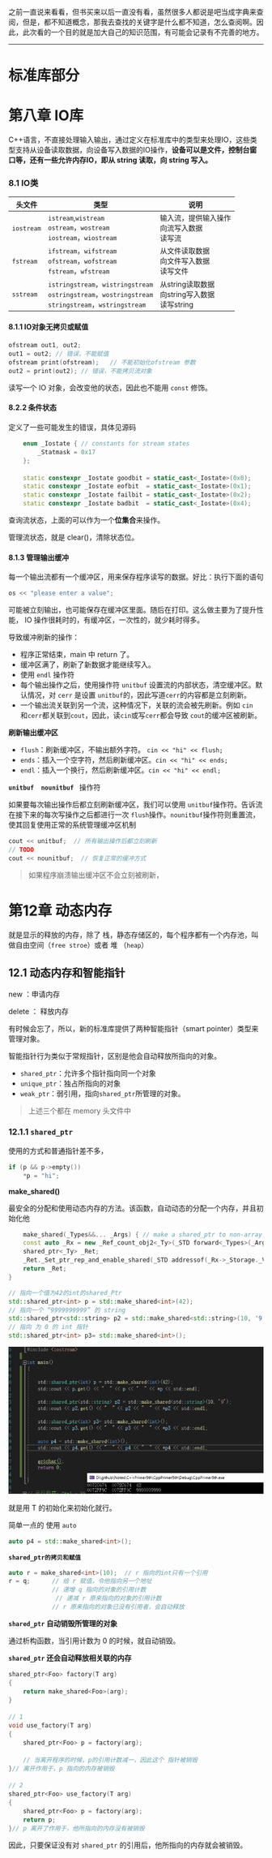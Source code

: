 之前一直说来看看，但书买来以后一直没有看，虽然很多人都说是吧当成字典来查阅，但是，都不知道概念，那我去查找的关键字是什么都不知道，怎么查阅啊。因此，此次看的一个目的就是加大自己的知识范围，有可能会记录有不完善的地方。



-------------------------

# 标准库部分

# 第八章   IO库

C++语言，不直接处理输入输出，通过定义在标准库中的类型来处理IO，这些类型支持从设备读取数据，向设备写入数据的IO操作，**设备可以是文件，控制台窗口等，还有一些允许内存IO，即从 string 读取，向 string 写入。**



### 8.1   IO类

| 头文件     | 类型                                                         | 说明                                                   |
| ---------- | ------------------------------------------------------------ | ------------------------------------------------------ |
| `iostream` | `istream`,`wistream`<br />`ostream`，`wostream`<br />`iostream`，`wiostream` | 输入流，提供输入操作<br />向流写入数据<br />读写流     |
| `fstream`  | `ifstream`，`wifstream`<br />`ofstream`，`wofstream`<br />`fstream`，`wfstream` | 从文件读取数据<br />向文件写入数据<br />读写文件       |
| `sstream`  | `istringstream`，`wistringstream`<br />`ostringstream`，`wostringstream`<br />`stringstream`，`wstringstream` | 从string读取数据<br />向string写入数据<br />读写string |



#### 8.1.1  IO对象无拷贝或赋值

~~~c++
ofstream out1, out2;
out1 = out2; // 错误，不能赋值
ofstream print(ofstream);	// 不能初始化ofstream 参数
out2 = print(out2);	// 错误，不能拷贝流对象
~~~

读写一个 IO 对象，会改变他的状态，因此也不能用 `const` 修饰。



#### 8.2.2 条件状态

定义了一些可能发生的错误，具体见源码

~~~c++
    enum _Iostate { // constants for stream states
        _Statmask = 0x17
    };

    static constexpr _Iostate goodbit = static_cast<_Iostate>(0x0);
    static constexpr _Iostate eofbit  = static_cast<_Iostate>(0x1);
    static constexpr _Iostate failbit = static_cast<_Iostate>(0x2);
    static constexpr _Iostate badbit  = static_cast<_Iostate>(0x4);
~~~

查询流状态，上面的可以作为一个**位集合**来操作。

管理流状态，就是 clear()，清除状态位。



#### 8.1.3  管理输出缓冲

每一个输出流都有一个缓冲区，用来保存程序读写的数据。好比：执行下面的语句

~~~c++
os << "please enter a value";
~~~

可能被立刻输出，也可能保存在缓冲区里面。随后在打印。这么做主要为了提升性能， IO 操作很耗时的，有缓冲区，一次性的，就少耗时得多。

导致缓冲刷新的操作：

* 程序正常结束，main 中  return 了。
* 缓冲区满了，刷新了新数据才能继续写入。
* 使用 `endl` 操作符
* 每个输出操作之后，使用操作符 `unitbuf` 设置流的内部状态，清空缓冲区。默认情况，对 `cerr` 是设置 `unitbuf`的，因此写道`cerr`的内容都是立刻刷新。
* 一个输出流关联到另一个流，这种情况下，关联的流会被先刷新。例如 `cin `和`cerr`都关联到`cout`，因此，读`cin`或写`cerr`都会导致 `cout`的缓冲区被刷新。

**刷新输出缓冲区**

* `flush`：刷新缓冲区，不输出额外字符。   `cin << "hi" << flush;`
* `ends`：插入一个空字符，然后刷新缓冲区。`cin << "hi" << ends;`
* `endl`：插入一个换行，然后刷新缓冲区。`cin << "hi" << endl;`

**`unitbuf  nounitbuf `** 操作符

如果要每次输出操作后都立刻刷新缓冲区，我们可以使用 `unitbuf`操作符。告诉流在接下来的每次写操作之后都进行一次 `flush`操作。`nounitbuf`操作符则重置流，使其回复使用正常的系统管理缓冲区机制

~~~c++
cout << unitbuf;  // 所有输出操作后都立刻刷新
// TODO
cout << nounitbuf;	// 恢复正常的缓冲方式
~~~

> 如果程序崩溃输出缓冲区不会立刻被刷新，





# 第12章 动态内存

就是显示的释放的内存，除了 栈，静态存储区的，每个程序都有一个内存池，叫做自由空间（`free stroe`）或者 堆 （`heap`）

## 12.1 动态内存和智能指针

new ：申请内存

delete ： 释放内存

有时候会忘了，所以，新的标准库提供了两种智能指针（smart pointer）类型来管理对象。

智能指针行为类似于常规指针，区别是他会自动释放所指向的对象。

* `shared_ptr`：允许多个指针指向同一个对象
* `unique_ptr`：独占所指向的对象
* `weak_ptr`：弱引用，指向`shared_ptr`所管理的对象。

> 上述三个都在 memory 头文件中

### 12.1.1 `shared_ptr `

使用的方式和普通指针差不多，

~~~c++
if (p && p->empty())
    *p = "hi";
~~~

**make_shared()**

最安全的分配和使用动态内存的方法。该函数，自动动态的分配一个内存，并且初始化他

~~~c++
    make_shared(_Types&&... _Args) { // make a shared_ptr to non-array object
    const auto _Rx = new _Ref_count_obj2<_Ty>(_STD forward<_Types>(_Args)...);
    shared_ptr<_Ty> _Ret;
    _Ret._Set_ptr_rep_and_enable_shared(_STD addressof(_Rx->_Storage._Value), _Rx);
    return _Ret;
}
~~~

~~~c++
// 指向一个值为42的int的shared_Ptr
std::shared_ptr<int> p = std::make_shared<int>(42);
// 指向一个 “9999999999” 的 string
std::shared_ptr<std::string> p2 = std::make_shared<std::string>(10, '9');
// 指向 为 0 的 int 指针
std::shared_ptr<int> p3= std::make_shared<int>();
~~~

![](images/image-20211121170748957.png)

就是用 T 的初始化来初始化就行。

简单一点的 使用 `auto`

~~~c++
auto p4 = std::make_shared<int>();
~~~

**`shared_ptr的拷贝和赋值`**

~~~c++
auto r = make_shared<int>(10);	// r 指向的int只有一个引用
r = q;		// 给 r 赋值，令他指向另一个地址
		    // 递增 q 指向的对象的引用计数
             // 递减 r 原来指向的对象的引用计数
			// r 原来指向的对象已没有引用者，会自动释放
~~~

**`shared_ptr` 自动销毁所管理的对象**

通过析构函数，当引用计数为 0 的时候，就自动销毁。

**`shared_ptr` 还会自动释放相关联的内存**

~~~c++
shared_ptr<Foo> factory(T arg)
{
    return make_shared<Foo>(arg);
}

// 1
void use_factory(T arg)
{
    shared_ptr<Foo> p = factory(arg);
    
    // 当离开程序的时候，p的引用计数减一，因此这个 指针被销毁
}// 离开作用于，p 指向的内存被销毁

// 2
shared_ptr<Foo> use_factory(T arg)
{
    shared_ptr<Foo> p = factory(arg);
    return p;
}// p 离开了作用于，他所指向的内存没有被销毁

~~~

因此，只要保证没有对 `shared_ptr` 的引用后，他所指向的内存就会被销毁。

